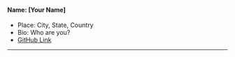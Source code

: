 
 #### Name: [Your Name] 
- Place: City, State, Country
- Bio: Who are you?
- [GitHub Link](Link)
-------------------------------
